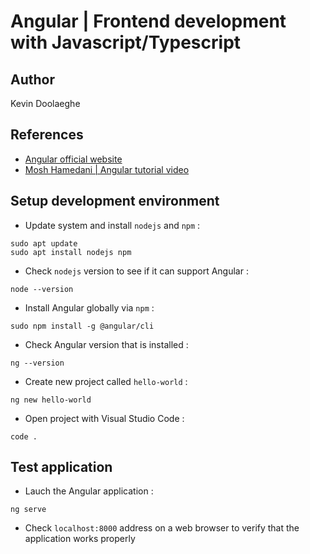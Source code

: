# Angular | Frontend development with Javascript/Typescript

## Author

Kevin Doolaeghe

## References

* [Angular official website]()
* [Mosh Hamedani | Angular tutorial video](https://www.youtube.com/watch?v=k5E2AVpwsko&t=630s)

## Setup development environment

* Update system and install `nodejs` and `npm` :
```
sudo apt update
sudo apt install nodejs npm
```

* Check `nodejs` version to see if it can support Angular :
```
node --version
```

* Install Angular globally via `npm` :
```
sudo npm install -g @angular/cli
```

* Check Angular version that is installed :
```
ng --version
```

* Create new project called `hello-world` :
```
ng new hello-world
```

* Open project with Visual Studio Code :
```
code .
```

## Test application

* Lauch the Angular application :
```
ng serve
```

* Check `localhost:8000` address on a web browser to verify that the application works properly
